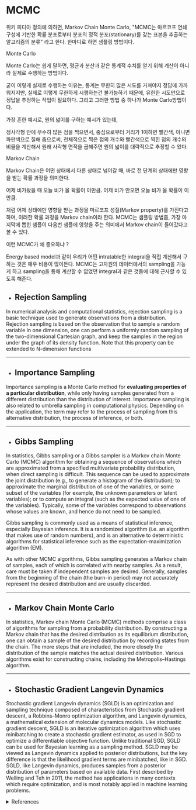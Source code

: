 # MCMC

위키 피디아 정의에 의하면, Markov Chain Monte Carlo, "MCMC는 마르코프 연쇄 구성에 기반한 확률 분포로부터 분포의 정적 분포(stationary)를 갖는 표본을 추출하는 알고리즘의 분류" 라고 한다. 한마디로 하면 샘플링 방법이다.

Monte Carlo

Monte Carlo는 쉽게 말하면, 평균과 분산과 같은 통계적 수치를 얻기 위해 계산이 아니라 실제로 수행하는 방법이다.

굳이 이렇게 실제로 수행하는 이유는, 통계는 무한히 많은 시도를 거쳐야지 정답에 가까워지지만, 실제로 이렇게 무한하게 시행하는건 불가능하기 때문에, 유한한 시도만으로 정답을 추정하는 작업이 필요하다. 그리고 그러한 방법 중 하나가 Monte Carlo방법이다.

가장 흔한 예시로, 원의 넓이를 구하는 예시가 있는데,

정사각형 안에 무수히 많은 점을 찍으면서, 중심으로부터 거리가 1이하면 빨간색, 아니면 파란색으로 칠해 줌으로써, 전체적으로 찍은 점의 개수와 빨간색으로 찍힌 점의 개수의 비율을 계산해서 원래 사각형 면적을 곱해주면 원의 넓이를 대략적으로 추정할 수 있다. 

Markov Chain

Markov Chain은 어떤 상태에서 다른 상태로 넘어갈 때, 바로 전 단계의 상태에만 영향을 받는 확률 과정을 의미한다.

어제 비가왔을 때 오늘 비가 올 확률이 이만큼.
어제 비가 안오면 오늘 비가 올 확률이 이만큼.

처럼 어제 상태에만 영향을 받는 과정을 마르코프 성질(Markov property)를 가진다고 하며, 이러한 확률 과정을 Markov chain이라 한다.
MCMC는 샘플링 방법줌, 가장 마지막에 뽑힌 샘플이 다음번 샘플에 영향을 주는 의미에서 Markov chain이 들어갔다고 볼 수 있다.

이런 MCMC가 왜 중요하냐 ?

Energy based model과 같이 우리가 어떤 intratable한 integral을 직접 계산해서 구하는 것은 매우 비용이 많이든다. MCMC는 고차원의 데이터에서의 sampling을 가능케 하고 sampling을 통해 계산할 수 없었던 integral과 같은 것들에 대해 근사할 수 있도록 해준다.


- ## Rejection Sampling

In numerical analysis and computational statistics, rejection sampling is a basic technique used to generate observations from a distribution. Rejection sampling is based on the observation that to sample a random variable in one dimension, one can perform a uniformly random sampling of the two-dimensional Cartesian graph, and keep the samples in the region under the graph of its density function. Note that this property can be extended to N-dimension functions

---
- ## Importance Sampling

Importance sampling is a Monte Carlo method for **evaluating properties of a particular distribution**, while only having samples generated from a different distribution than the distribution of interest. Importance sampling is also related to umbrella sampling in computational physics. Depending on the application, the term may refer to the process of sampling from this alternative distribution, the process of inference, or both.

---
- ## Gibbs Sampling

In statistics, Gibbs sampling or a Gibbs sampler is a Markov chain Monte Carlo (MCMC) algorithm for obtaining a sequence of observations which are approximated from a specified multivariate probability distribution, when direct sampling is difficult. This sequence can be used to approximate the joint distribution (e.g., to generate a histogram of the distribution); to approximate the marginal distribution of one of the variables, or some subset of the variables (for example, the unknown parameters or latent variables); or to compute an integral (such as the expected value of one of the variables). Typically, some of the variables correspond to observations whose values are known, and hence do not need to be sampled.

Gibbs sampling is commonly used as a means of statistical inference, especially Bayesian inference. It is a randomized algorithm (i.e. an algorithm that makes use of random numbers), and is an alternative to deterministic algorithms for statistical inference such as the expectation-maximization algorithm (EM).

As with other MCMC algorithms, Gibbs sampling generates a Markov chain of samples, each of which is correlated with nearby samples. As a result, care must be taken if independent samples are desired. Generally, samples from the beginning of the chain (the burn-in period) may not accurately represent the desired distribution and are usually discarded.

---
- ## Markov Chain Monte Carlo

In statistics, Markov chain Monte Carlo (MCMC) methods comprise a class of algorithms for sampling from a probability distribution. By constructing a Markov chain that has the desired distribution as its equilibrium distribution, one can obtain a sample of the desired distribution by recording states from the chain. The more steps that are included, the more closely the distribution of the sample matches the actual desired distribution. Various algorithms exist for constructing chains, including the Metropolis–Hastings algorithm.

---
- ## Stochastic Gradient Langevin Dynamics

Stochastic gradient Langevin dynamics (SGLD) is an optimization and sampling technique composed of characteristics from Stochastic gradient descent, a Robbins–Monro optimization algorithm, and Langevin dynamics, a mathematical extension of molecular dynamics models. Like stochastic gradient descent, SGLD is an iterative optimization algorithm which uses minibatching to create a stochastic gradient estimator, as used in SGD to optimize a differentiable objective function. Unlike traditional SGD, SGLD can be used for Bayesian learning as a sampling method. SGLD may be viewed as Langevin dynamics applied to posterior distributions, but the key difference is that the likelihood gradient terms are minibatched, like in SGD. SGLD, like Langevin dynamics, produces samples from a posterior distribution of parameters based on available data. First described by Welling and Teh in 2011, the method has applications in many contexts which require optimization, and is most notably applied in machine learning problems.



<details>
<summary>References</summary>
<div>
An Introduction to MCMC for Machine Learning

rejection sampling : https://angeloyeo.github.io/2020/09/16/rejection_sampling.html,

MCMC : https://github.com/Joseph94m/MCMC/blob/master/MCMC.ipynb

Gibbs sampling : https://jehyunlee.github.io/2021/04/20/Python-DS-69-gibbsampling/

Importance sampling : https://pasus.tistory.com/52

</div>
</details>
